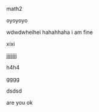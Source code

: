 math2

oyoyoyo

wdwdwheihei
hahahhaha
i am fine

xixi



jjjjjjjj


h4h4 




gggg




dsdsd

are you ok
